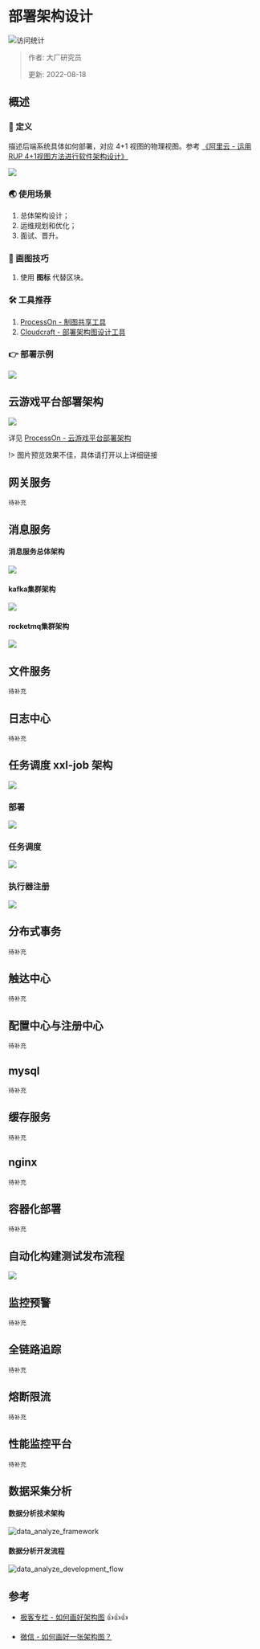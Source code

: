 # 部署架构设计

![访问统计](https://visitor-badge.glitch.me/badge?page_id=senlypan.cloudgaming.03-deployment-architecture-diagram&left_color=blue&right_color=red)

> 作者: 大厂研究员
>
> 更新: 2022-08-18

## 概述

### 📖 定义

描述后端系统具体如何部署，对应 4+1 视图的物理视图。参考 [《阿里云 - 运用RUP 4+1视图方法进行软件架构设计》](https://developer.aliyun.com/article/458980)

![](../_media/image/02-system-architecture-diagram/4+1.jpg)

### 🌏 使用场景

1. 总体架构设计；
2. 运维规划和优化；
3. 面试、晋升。

### 🎨 画图技巧

1. 使用 **图标** 代替区块。

### 🛠️ 工具推荐

1. [ProcessOn - 制图共享工具](https://www.processon.com/)
2. [Cloudcraft - 部署架构图设计工具](https://www.cloudcraft.co/)

### 👉 部署示例

![](../_media/image/03-deployment-architecture-diagram/demo-001.jpg)


## 云游戏平台部署架构

![](../_media/image/03-deployment-architecture-diagram/deployment-architecture-diagram-001.jpg)


详见 [ProcessOn - 云游戏平台部署架构](https://www.processon.com/view/link/62ff5d350e3e7437cac1c423)

!> 图片预览效果不佳，具体请打开以上详细链接


## 网关服务

`待补充`

## 消息服务

#### 消息服务总体架构
![](../_media/image/03-deployment-architecture-diagram/mq-overall-architecture.png)

#### kafka集群架构
![](../_media/image/03-deployment-architecture-diagram/kafka-architecture.png)

#### rocketmq集群架构
![](../_media/image/03-deployment-architecture-diagram/rocketmq-architecture.png)

## 文件服务

`待补充`

## 日志中心

`待补充`

## 任务调度 xxl-job 架构

![](../_media/image/03-tech-architecture-diagram/xxl-job.png)
### 部署
![](../_media/image/03-tech-architecture-diagram/xxl-job-deployment.jpg)
### 任务调度
![](../_media/image/03-tech-architecture-diagram/xxl-job-dispatch.jpg)
### 执行器注册
![](../_media/image/03-tech-architecture-diagram/xxl-job-executor.jpg)
## 分布式事务

`待补充`

## 触达中心

`待补充`

## 配置中心与注册中心

`待补充`

## mysql

`待补充`

## 缓存服务

`待补充`

## nginx

`待补充`

## 容器化部署

`待补充`

## 自动化构建测试发布流程

![](../_media/image/03-tech-architecture-diagram/auto-build-test-publish.png)

## 监控预警

`待补充`

## 全链路追踪

`待补充`

## 熔断限流

`待补充`

## 性能监控平台

`待补充`

## 数据采集分析

#### 数据分析技术架构

![data_analyze_framework](../_media/image/03-outline-design/data_analyze_framework.png)

#### 数据分析开发流程

![data_analyze_development_flow](../_media/image/03-outline-design/data_analyze_development_flow.png)



## 参考

- [极客专栏 - 如何画好架构图](https://u.geekbang.org/lesson/381) 👍👍👍

- [微信 - 如何画好一张架构图？](https://mp.weixin.qq.com/s/2HjvNnfP7bLNQF5xh8PxIQ)